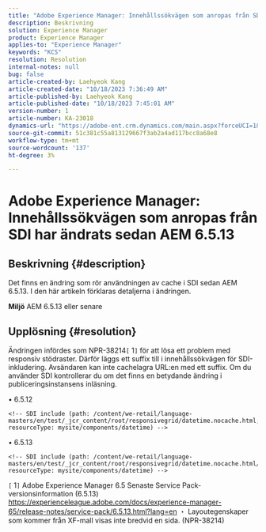 ```yaml
---
title: "Adobe Experience Manager: Innehållssökvägen som anropas från SDI har ändrats sedan AEM 6.5.13"
description: Beskrivning
solution: Experience Manager
product: Experience Manager
applies-to: "Experience Manager"
keywords: "KCS"
resolution: Resolution
internal-notes: null
bug: false
article-created-by: Laehyeok Kang
article-created-date: "10/18/2023 7:36:49 AM"
article-published-by: Laehyeok Kang
article-published-date: "10/18/2023 7:45:01 AM"
version-number: 1
article-number: KA-23018
dynamics-url: "https://adobe-ent.crm.dynamics.com/main.aspx?forceUCI=1&pagetype=entityrecord&etn=knowledgearticle&id=26633116-896d-ee11-8df0-6045bd0065b6"
source-git-commit: 51c381c55a813129667f3ab2a4ad117bcc8a68e8
workflow-type: tm+mt
source-wordcount: '137'
ht-degree: 3%

---
```


# Adobe Experience Manager: Innehållssökvägen som anropas från SDI har ändrats sedan AEM 6.5.13

## Beskrivning {#description}


Det finns en ändring som rör användningen av cache i SDI sedan AEM 6.5.13. I den här artikeln förklaras detaljerna i ändringen.

<b>Miljö</b>
AEM 6.5.13 eller senare


## Upplösning {#resolution}


Ändringen infördes som NPR-38214`[` 1`]`  för att lösa ett problem med responsiv stödraster. Därför läggs ett suffix till i innehållssökvägen för SDI-inkludering. Avsändaren kan inte cachelagra URL:en med ett suffix. Om du använder SDI kontrollerar du om det finns en betydande ändring i publiceringsinstansens inläsning.

• 6.5.12




```
<!-- SDI include (path: /content/we-retail/language-masters/en/test/_jcr_content/root/responsivegrid/datetime.nocache.html, resourceType: mysite/components/datetime) -->
```




• 6.5.13




```
<!-- SDI include (path: /content/we-retail/language-masters/en/test/_jcr_content/root/responsivegrid/datetime.nocache.html/mysite/components/datetime, resourceType: mysite/components/datetime) -->
```




`[` 1`]` Adobe Experience Manager 6.5 Senaste Service Pack-versionsinformation (6.5.13) https://experienceleague.adobe.com/docs/experience-manager-65/release-notes/service-pack/6.5.13.html?lang=en ・ Layoutegenskaper som kommer från XF-mall visas inte bredvid en sida. (NPR-38214)
